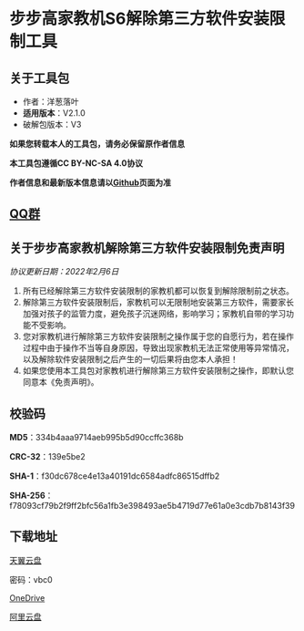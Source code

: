# 步步高家教机S6解除第三方软件安装限制工具

## 关于工具包
- 作者：洋葱落叶
- **适用版本**：V2.1.0
- 破解包版本：V3

**如果您转载本人的工具包，请务必保留原作者信息**

**本工具包遵循CC BY-NC-SA 4.0协议**

**作者信息和最新版本信息请以[Github](https://github.com/ycly2333/EEBBK_package_tool/blob/main/S6.md)页面为准**

## [QQ群](QQ_Group.md)

## 关于步步高家教机解除第三方软件安装限制免责声明
*协议更新日期：2022年2月6日*
1. 所有已经解除第三方软件安装限制的家教机都可以恢复到解除限制前之状态。
2. 解除第三方软件安装限制后，家教机可以无限制地安装第三方软件，需要家长加强对孩子的监管力度，避免孩子沉迷网络，影响学习；家教机自带的学习功能不受影响。
3. 您对家教机进行解除第三方软件安装限制之操作属于您的自愿行为，若在操作过程中由于操作不当等自身原因，导致出现家教机无法正常使用等异常情况，以及解除软件安装限制之后产生的一切后果将由您本人承担！
4. 如果您使用本工具包对家教机进行解除第三方软件安装限制之操作，即默认您同意本《免责声明》。

## 校验码
**MD5**：334b4aaa9714aeb995b5d90ccffc368b

**CRC-32**：139e5be2

**SHA-1**：f30dc678ce4e13a40191dc6584adfc86515dffb2

**SHA-256**：f78093cf79b2f9ff2bfc56a1fb3e398493ae5b4719d77e61a0e3cdb7b8143f39

## 下载地址

[天翼云盘](https://cloud.189.cn/t/aeUZzaeMriyu)

密码：vbc0

[OneDrive](https://dljz-my.sharepoint.com/:f:/g/personal/ycly_nii_ink/EmDY4EBzV9hIrQUXksYnOeIBVRh_CMxPKdOBuQ0flZwuWw?e=50ktHs)

[阿里云盘](https://www.aliyundrive.com/s/7FC75ec4Pnk)

